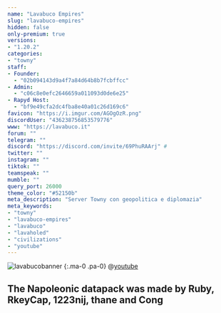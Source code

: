 ```yaml
---
name: "Lavabuco Empires" 
slug: "lavabuco-empires" 
hidden: false
only-premium: true
versions: 
- "1.20.2"
categories: 
- "towny"
staff: 
- Founder: 
  - "02b094143d9a4f7a84d64b8b7fcbffcc" 
- Admin: 
  - "c06c8e0efc2646659a011093d0de6e25" 
- Rapyd Host:
  - "bf9e49cfa2dc4fba8e40a01c26d169c6" 
favicon: "https://i.imgur.com/AGOgOzR.png" 
discordUser: "436238756853579776" 
www: "https://lavabuco.it" 
forum: "" 
telegram: "" 
discord: "https://discord.com/invite/69PhuRAArj" #
twitter: "" 
instagram: "" 
tiktok: "" 
teamspeak: "" 
mumble: ""
query_port: 26000 
theme_color: "#52150b" 
meta_description: "Server Towny con geopolitica e diplomazia"
meta_keywords:
- "towny"
- "lavabuco-empires"
- "lavabuco"
- "lavaholed"
- "civilizations"
- "youtube"
---
```

![lavabucobanner](https://lavabuco.it/assets/img/lavabucobanner.png) {:.ma-0 .pa-0}
@[youtube](https://www.youtube.com/watch?v=YIrMVN74lGU)
## The Napoleonic datapack was made by Ruby, RkeyCap, 1223nij, thane and Cong 
